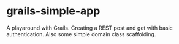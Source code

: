 grails-simple-app
=================

A playaround with Grails. Creating a REST post and get with basic authentication. Also some simple domain class scaffolding.